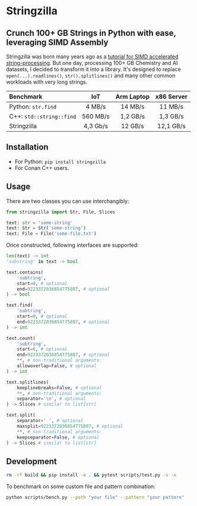# Stringzilla

## Crunch 100+ GB Strings in Python with ease, leveraging SIMD Assembly

Stringzilla was born many years ago as a [tutorial for SIMD accelerated string-processing][tutorial].
But one day, processing 100+ GB Chemistry and AI datasets, I decided to transform it into a library.
It's designed to replace `open(...).readlines()`, `str().splitlines()` and many other common workloads with very long strings.

| Benchmark                |   IoT    | Arm Laptop | x86 Server |
| :----------------------- | :------: | :--------: | :--------: |
| Python: `str.find`       |  4 MB/s  |  14 MB/s   |  11 MB/s   |
| C++: `std::string::find` | 560 MB/s |  1,2 GB/s  |  1,3 GB/s  |
| Stringzilla              | 4,3 Gb/s |  12 GB/s   | 12,1 GB/s  |

[tutorial]: https://youtu.be/6Sh9QWdzo58

## Installation

- For Python: `pip install stringzilla`
- For Conan C++ users.

## Usage

There are two classes you can use interchangibly:

```python
from stringzilla import Str, File, Slices

text: str = 'some-string'
text: Str = Str('some-string')
text: File = File('some-file.txt')
```

Once constructed, following interfaces are supported:

```python
len(text) -> int
'substring' in text -> bool

text.contains(
    'subtring',
    start=0, # optional
    end=9223372036854775807, # optional
) -> bool

text.find(
    'subtring',
    start=0, # optional
    end=9223372036854775807, # optional
) -> int

text.count(
    'subtring',
    start=0, # optional
    end=9223372036854775807, # optional
    **, # non-traditional arguments:
    allowoverlap=False, # optional
) -> int

text.splitlines(
    keeplinebreaks=False, # optional
    **, # non-traditional arguments:
    separator='\n', # optional
) -> Slices # similar to list[str]

text.split(
    separator=' ', # optional
    maxsplit=9223372036854775807, # optional
    **, # non-traditional arguments:
    keepseparator=False, # optional
) -> Slices # similar to list[str]
```

## Development

```sh
rm -rf build && pip install -e . && pytest scripts/test.py -s -x
```

To benchmark on some custom file and pattern combination:

```sh
python scripts/bench.py --path "your file" --pattern "your pattern"
```
